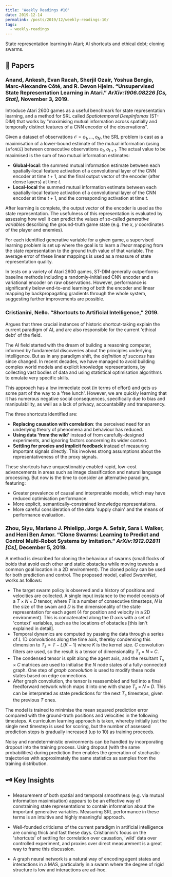 ```yaml
---
title: 'Weekly Readings #10'
date: 2019-12-14
permalink: /posts/2019/12/weekly-readings-10/
tags:
  - weekly-readings
---
```


State representation learning in Atari; AI shortcuts and ethical debt; cloning swarms.

## 📝 Papers

### Anand, Ankesh, Evan Racah, Sherjil Ozair, Yoshua Bengio, Marc-Alexandre Côté, and R. Devon Hjelm. “Unsupervised State Representation Learning in Atari.” *ArXiv:1906.08226 [Cs, Stat]*, November 3, 2019.

Introduce Atari 2600 games as a useful benchmark for state representation learning, and a method for SRL called *Spatiotemporal DeepInfomax* (ST-DIM) that works by "maximising mutual information across spatially and temporally distinct features of a CNN encoder of the observations".

Given a dataset of observations $\mathcal{O}=o_1,…,o_N$, the SRL problem is cast as a maximisation of a lower-bound estimate of the mutual information (using `infoNCE`) between consecutive observations $o_t,\ o_{t+1}$. The actual value to be maximised is the sum of two mutual information estimates:

- **Global-local**: the summed mutual information estimate between each spatially-local feature activation of a convolutional layer of the CNN encoder at time $t+1$, and the final output vector of the encoder (after dense layers) at time $t$.
- **Local-local** the summed mutual information estimate between each spatially-local feature activation of a convolutional layer of the CNN encoder at time $t+1$, and the corresponding activation at time $t$.

After learning is complete, the output vector of the encoder is used as the state representation. The usefulness of this representation is evaluated by assessing how well it can predict the values of so-called *generative variables* describing the ground-truth game state (e.g. the $x$, $y$ coordinates of the player and enemies). 

For each identified generative variable for a given game, a supervised learning problem is set up where the goal is to learn a *linear* mapping from the state representation to the ground truth value of that variable. The average error of these linear mappings is used as a measure of state representation quality.

In tests on a variety of Atari 2600 games, ST-DIM generally outperforms baseline methods including a randomly-initialised CNN encoder and a variational encoder on raw observations. However, performance is significantly below end-to-end learning of both the encoder and linear mapping by backpropagating gradients through the whole system, suggesting further improvements are possible.

### Cristianini, Nello. “Shortcuts to Artiﬁcial Intelligence,” 2019.

Argues that three crucial instances of historic shortcut-taking explain the current paradigm of AI, and are also responsible for the current 'ethical debt' of the field.

The AI field started with the dream of building a reasoning computer, informed by fundamental discoveries about the principles underlying intelligence. But as in any paradigm shift, the *definition of success* has since changed. In recent decades, we have managed to avoid building complex world models and explicit knowledge representations, by collecting vast bodies of data and using statistical optimisation algorithms to emulate very specific skills. 

This approach has a low immediate cost (in terms of effort) and gets us some part of the way to a 'free lunch'. However, we are quickly learning that it has numerous negative social consequences, specifically due to bias and manipulability, as well as a lack of privacy, accountability and transparency.

The three shortcuts identified are:

- **Replacing causation with correlation**: the perceived need for an underlying theory of phenomena and behaviour has reduced.
- **Using data 'from the wild'** instead of from carefully-designed experiments, and ignoring factors concerning its wider context.
- **Settling for proxies and implicit feedback** instead of measuring important signals directly. This involves strong assumptions about the representativeness of the proxy signals.

These shortcuts have unquestionably enabled rapid, low-cost advancements in areas such as image classification and natural language processing. But now is the time to consider an alternative paradigm, featuring:

- Greater prevalence of causal and interpretable models, which may have reduced optimisation performance.
- More explicit, semantically-constrained knowledge representations. 
- More careful consideration of the data 'supply chain' and the means of performance evaluation.

### Zhou, Siyu, Mariano J. Phielipp, Jorge A. Sefair, Sara I. Walker, and Heni Ben Amor. “Clone Swarms: Learning to Predict and Control Multi-Robot Systems by Imitation.” *ArXiv:1912.02811 [Cs]*, December 5, 2019.

A method is described for cloning the behaviour of swarms (small flocks of boids that avoid each other and static obstacles while moving towards a common goal location in a 2D environment). The cloned policy can be used for both prediction and control. The proposed model, called *SwarmNet*, works as follows:

- The target swarm policy is observed and a history of positions and velocities are collected. A single input instance to the model consists of a $T\times N\times D$ tensor, where $T$ is a number of consecutive timesteps, $N$ is the size of the swam and $D$ is the dimensionality of the state representation for each agent ($4$ for position and velocity in a 2D environment). This is concatenated along the $D$ axis with a set of 'context' variables, such as the locations of obstacles [this isn't explained in detail].
- Temporal dynamics are computed by passing the data through a series of $L$ 1D convolutions along the time axis, thereby condensing this dimension to $T_s=T-L(K-1)$ where $K$ is the kernel size. $C$ convolution filters are used, so the result is a tensor of dimensionality $T_s\times N\times C$.
- The condensed tensor is split along the agent axis, and the resultant $T_s\times C$ matrices are used to initialise the $N$ node states of a fully-connected graph. One step of *graph convolution* is used to modify these node states based on edge connections.
- After graph convolution, the tensor is reassembled and fed into a final feedforward network which maps it into one with shape $T_s\times N\times D$. This can be interpreted as state predictions for the next $T_s$ timesteps, given the previous $T$ ones.

The model is trained to minimise the mean squared prediction error compared with the ground-truth positions and velocities in the following timesteps. A curriculum learning approach is taken, whereby initially just the single next timestep is used for scoring, but the number of assessed prediction steps is gradually increased (up to $10$) as training proceeds.  

Noisy and nondeterministic environments can be handled by incorporating dropout into the training process. Using dropout (with the same probabilities) during prediction then enables the generation of stochastic trajectories with approximately the same statistics as samples from the training distribution.

## 🗝️  Key Insights

- Measurement of both spatial and temporal smoothness (e.g. via mutual information maximisation) appears to be an effective way of constraining state representations to contain information about the important generative variables. Measuring SRL performance in these terms is an intuitive and highly meaningful approach.
- Well-founded criticisms of the current paradigm in artificial intelligence are coming thick and fast these days. Cristianini's focus on the 'shortcuts' of settling for correlation over causation, 'wild' data over controlled experiment, and proxies over direct measurement is a great way to frame this discussion.

- A graph neural network is a natural way of encoding agent states and interactions in a MAS, particularly in a swarm where the degree of rigid structure is low and interactions are ad-hoc. 